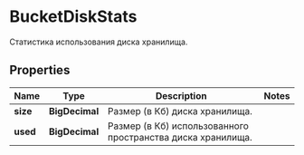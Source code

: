

# BucketDiskStats

Статистика использования диска хранилища.

## Properties

| Name | Type | Description | Notes |
|------------ | ------------- | ------------- | -------------|
|**size** | **BigDecimal** | Размер (в Кб) диска хранилища. |  |
|**used** | **BigDecimal** | Размер (в Кб) использованного пространства диска хранилища. |  |



